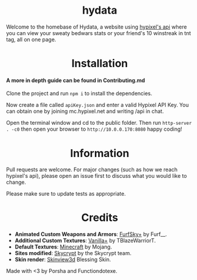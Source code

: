 <h1 align="center">hydata</h1>

Welcome to the homebase of Hydata, a website using [hypixel's api](https://api.hypixel.net/) where you can view your sweaty bedwars stats or your friend's 10 winstreak in tnt tag, all on one page.

<h1 align="center"> Installation </h1>

#### A more in depth guide can be found in Contributing.md

Clone the project and run `npm i` to install the dependencies.

Now create a file called `apiKey.json` and enter a valid Hypixel API Key. You can obtain one by joining mc.hypixel.net and writing /api in chat.

Open the terminal window and cd to the public folder. Then run `http-server . -c0` then open your browser to `http://10.0.0.170:8080` happy coding!

<h1 align="center"> Information </h1>
Pull requests are welcome. For major changes (such as how we reach hypixel's api), please open an issue first to discuss what you would like to change.

Please make sure to update tests as appropriate.



<h1 align="center"> Credits </h1>

- **Animated Custom Weapons and Armors**: <a href="https://hypixel.net/threads/2138599/">FurfSky+</a> by Furf\_\_.
- **Additional Custom Textures**: <a href="https://hypixel.net/threads/2147652/">Vanilla+</a> by TBlazeWarriorT.
- **Default Textures**: <a href="https://www.minecraft.net/">Minecraft</a> by Mojang.
- **Sites modified**: <a href="https://sky.shiiyu.moe">Skycrypt</a> by the Skycrypt team.
- **Skin render**: <a href="https://github.com/bs-community/skinview3d/">Skinview3d</a> Blessing Skin.

Made with <3 by Porsha and Functiondotexe.
